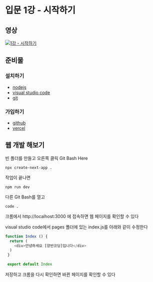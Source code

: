 # 입문 1강 - 시작하기

## 영상
[![1강 - 시작하기](http://img.youtube.com/vi/JPhLOCwlEQI/0.jpg)](http://www.youtube.com/watch?v=JPhLOCwlEQI "1강 시작하기")

## 준비물

### 설치하기
- [nodejs](https://nodejs.org/en/)
- [visual studio code](https://code.visualstudio.com/)
- [git](https://git-scm.com/)

### 가입하기
- [github](https://github.com)
- [vercel](https://vercel.com)

## 웹 개발 해보기
빈 폴더를 만들고 오른쪽 클릭 Git Bash Here
```
npx create-next-app .
```
작업이 끝나면
```
npm run dev
```
다른 Git Bash를 열고
```
code .
```
크롬에서 http://localhost:3000 에 접속하면 웹 페이지를 확인할 수 있다

visual studio code에서 pages 폴더에 있는 index.js를 아래와 같이 수정한다
```javascript
function Index () {
  return (
    <div>안녕하세요 [양반코딩]입니다</div>
  )
 }
 
 export default Index
```

저장하고 크롬을 다시 확인하면 바뀐 페이지를 확인할 수 있다

